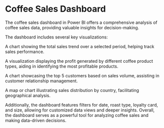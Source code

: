 # Coffee Sales Dashboard

The coffee sales dashboard in Power BI offers a comprehensive analysis of coffee sales data, providing valuable insights for decision-making. 

The dashboard includes several key visualizations:

A chart showing the total sales trend over a selected period, helping track sales performance.

A visualization displaying the profit generated by different coffee product types, aiding in identifying the most profitable products.

A chart showcasing the top 5 customers based on sales volume, assisting in customer relationship management.

A map or chart illustrating sales distribution by country, facilitating geographical analysis.


Additionally, the dashboard features filters for date, roast type, loyalty card, and size, allowing for customized data views and deeper insights.
Overall, the dashboard serves as a powerful tool for analyzing coffee sales and making data-driven decisions.
